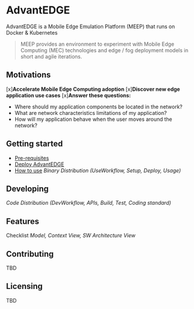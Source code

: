 # AdvantEDGE
AdvantEDGE is a Mobile Edge Emulation Platform (MEEP) that runs on Docker & Kubernetes

> MEEP provides an environment to experiment with Mobile Edge Computing (MEC) technologies and edge / fog deployment models in short and agile iterations.

## Motivations
[x]**Accelerate Mobile Edge Computing adoption**
[x]**Discover new edge application use cases**
[x]**Answer these questions:**
  * Where should my application components be located in the network?
  * What are network characteristics limitations of my application?
  * How will my application behave when the user moves around the network?

## Getting started
* [Pre-requisites](docs/setup.md)
* [Deploy AdvantEDGE](docs/deploy.md)
* [How to use](docs/use.md)
_Binary Distribution (UseWorkflow, Setup, Deploy, Usage)_

## Developing
_Code Distribution (DevWorkflow, APIs, Build, Test, Coding standard)_
## Features
Checklist
_Model, Context View, SW Architecture View_
## Contributing
TBD
## Licensing
TBD
